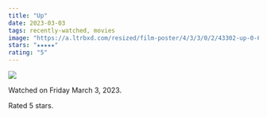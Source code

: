 ```yaml
---
title: "Up"
date: 2023-03-03
tags: recently-watched, movies
image: "https://a.ltrbxd.com/resized/film-poster/4/3/3/0/2/43302-up-0-600-0-900-crop.jpg?v=eac6a19a4c"
stars: "★★★★★"
rating: "5"
---
```


<div class="letterboxd-movie-data-content">
   <p><img src="https://a.ltrbxd.com/resized/film-poster/4/3/3/0/2/43302-up-0-600-0-900-crop.jpg?v=eac6a19a4c"/></p> <p>Watched on Friday March 3, 2023.</p> 
  <p>Rated 5 stars.<p>
  <div class="float-clear"></div>
</div>
